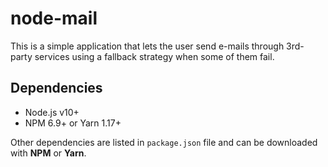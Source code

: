 # node-mail

This is a simple application that lets the user send e-mails through 3rd-party services using a fallback strategy when some of them fail.

## Dependencies

- Node.js v10+
- NPM 6.9+ or Yarn 1.17+

Other dependencies are listed in `package.json` file and can be downloaded with **NPM** or **Yarn**.
